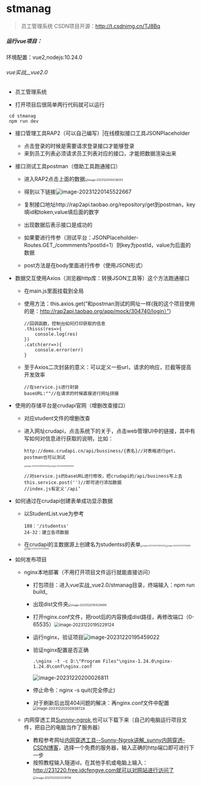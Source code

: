# stmanag

> 员工管理系统
> CSDN项目开源：http://t.csdnimg.cn/TJ8Bq

##### 运行vue项目：

环境配置：vue2,nodejs:10.24.0

###### vue实战__vue2.0

- 员工管理系统

- 打开项目后很简单两行代码就可以运行

```
 cd stmanag
 npm run dev
```

- 接口管理工具RAP2（可以自己编写）|在线模拟接口工具JSONPlaceholder

  - 点击登录的时候是需要请求登录接口才能够登录
  - 来到员工列表必须请求员工列表对应的接口，才能把数据渲染出来

- 接口测试工具postman（借助工具跑通接口）

  - 进入RAP2点击上面的数据<img src="http://fqtypora-test.oss-cn-chengdu.aliyuncs.com/fqtypora-testimage-20231220145236253.png" alt="image-20231220145236253" style="zoom:50%;" />

  - 得到以下链接![image-20231220145522667](http://fqtypora-test.oss-cn-chengdu.aliyuncs.com/fqtypora-testimage-20231220145522667.png)

  - 复制接口地址http://rap2api.taobao.org/repository/get到postman，key填id和token,value填后面的数字
  - 出现数据后表示接口是成功的
  - 如果要进行传参（测试平台：JSONPlaceholder-Routes.GET_/commments?postId=1）则key为postId，value为后面的数据
  - post方法是在body里面进行传参（使用JSON形式）

- 数据交互使用Axios（浏览器http库：转换JSON工具等）这个方法跑通接口

  - 在main.js里面挂载到全局

  - 使用方法：this.axios.get(“和postman测试的网址一样(我的这个项目使用的是：http://rap2api.taobao.org/app/mock/304740/login）”)

    ```
    //回调函数，控制台如何打印获取的信息
    .thisss(res=>{
    	console.log(res)
    })
    .catch(err=>){
    	console.error(err)
    }
    ```



  - 至于Axios二次封装的意义：可以定义一些url，请求的响应，拦截等提高开发效率

    ```
    //在service.js进行封装
    baseURL:""//在请求的时候直接进行网址拼接
    ```



- 使用的存储平台是crudapi官网（增删改查接口）

  - 对应student文件的增删改查

  - 进入网址crudapi，点击系统下的关于，点击web管理UI中的链接，其中有写如何对信息进行获取的说明，比如：

    ```
    http://demo.crudapi.cn/api/bussiness/{表名}//对表格进行get，postman也可以测试
    ```

    <img src="http://fqtypora-test.oss-cn-chengdu.aliyuncs.com/fqtypora-testimage-20231220162623674.png" alt="image-20231220162623674" style="zoom:33%;" /><img src="http://fqtypora-test.oss-cn-chengdu.aliyuncs.com/fqtypora-testimage-20231220162610479.png" alt="image-20231220162610479" style="zoom:33%;" />

    ```
    //对service.js的baseURL进行修改，把crudapi的/api/business写上去
    this.service.post('')//即可进行添加数据
    //index.js有定义'/api’
    ```



- 如何通过在crudapi创建表单成功显示数据

  - 以StudentList.vue为参考

    ```
    188：'/studentss'
    24-32：建立各项数据
    ```

  - 在crudapi的主数据源上创建名为studentss的表单<img src="http://fqtypora-test.oss-cn-chengdu.aliyuncs.com/fqtypora-testimage-20231220173652054.png" alt="image-20231220173652054" style="zoom:33%;" /><img src="http://fqtypora-test.oss-cn-chengdu.aliyuncs.com/fqtypora-testimage-20231220173709086.png" alt="image-20231220173709086" style="zoom:33%;" /><img src="http://fqtypora-test.oss-cn-chengdu.aliyuncs.com/fqtypora-testimage-20231220173725583.png" alt="image-20231220173725583" style="zoom: 33%;" />

- 如何发布项目

  - nginx本地部署（不用打开项目文件运行就能直接访问）

    - 打包项目：进入vue实战_vue2.0/stmanag目录，终端输入：npm run build_
    - 出现dist文件夹<img src="http://fqtypora-test.oss-cn-chengdu.aliyuncs.com/fqtypora-testimage-20231220193528489.png" alt="image-20231220193528489" style="zoom: 50%;" />

    - 打开nginx.conf文件，把root后的内容换成dist路径，再修改端口（0-65535）<img src="http://fqtypora-test.oss-cn-chengdu.aliyuncs.com/fqtypora-testimage-20231220195229124.png" alt="image-20231220195229124" style="zoom: 80%;" />

    - 运行nginx，验证项目![image-20231220195459022](http://fqtypora-test.oss-cn-chengdu.aliyuncs.com/fqtypora-testimage-20231220195459022.png)

    - 验证nginx配置是否正确

      ```
      .\nginx -t -c D:\"Program Files"\nginx-1.24.0\nginx-1.24.0\conf\nginx.conf
      ```

      ![image-20231220200026811](http://fqtypora-test.oss-cn-chengdu.aliyuncs.com/fqtypora-testimage-20231220200026811.png)

    - 停止命令：nginx -s quit(完全停止)

    - 对于刷新后出现404问题的解决：再nginx.conf文件中配置<img src="http://fqtypora-test.oss-cn-chengdu.aliyuncs.com/fqtypora-testimage-20231220200938724.png" alt="image-20231220200938724" style="zoom: 67%;" />

  - 内网穿透工具[Sunnny-ngrok](https://www.ngrok.cc/user.html),也可以下载下来（自己的电脑运行项目文件，把自己的电脑当作了服务器）

    - 教程参考网址[内网穿透工具--Sunny-Ngrok讲解_sunny内网穿透-CSDN博客](https://blog.csdn.net/weixin_44563573/article/details/120907527)，选择一个免费的服务器，输入正确的http端口即可进行下一步
    - 按照教程输入隧道id，在其他手机或电脑上输入：http://231220.free.idcfengye.com就可以对网站进行访问了<img src="http://fqtypora-test.oss-cn-chengdu.aliyuncs.com/fqtypora-testimage-20231220203339156.png" alt="image-20231220203339156" style="zoom: 50%;" />
